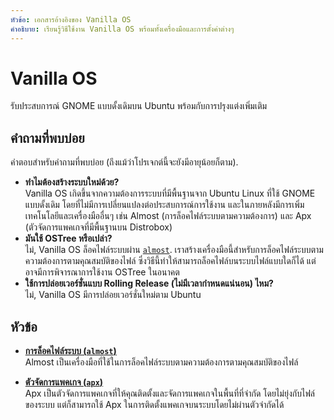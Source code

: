 ```yaml
---
หัวข้อ: เอกสารอ้างอิงของ Vanilla OS 
คำอธิบาย: เรียนรู้วิธีใช้งาน Vanilla OS พร้อมทั้งเครื่องมือและการตั้งค่าต่างๆ
---
```


# Vanilla OS
รับประสบการณ์ GNOME แบบดั้งเดิมบน Ubuntu พร้อมกับการปรุงแต่งเพิ่มเติม

## คำถามที่พบบ่อย
คำตอบสำหรับคำถามที่พบบ่อย (ถึงแม้ว่าโปรเจกต์นี้จะยังมีอายุน้อยก็ตาม).
- **ทำไมต้องสร้างระบบใหม่ด้วย?**\
  Vanilla OS เกิดขึ้นจากความต้องการระบบที่มีพื้นฐานจาก Ubuntu Linux ที่ใช้ GNOME แบบดั้งเดิม
  โดยที่ไม่มีการเปลี่ยนแปลงต่อประสบการณ์การใช้งาน และในภายหลังมีการเพิ่มเทคโนโลยีและเครื่องมืออื่นๆ เช่น Almost (การล็อคไฟล์ระบบตามความต้องการ) และ Apx (ตัวจัดการแพคเกจที่มีพื้นฐานบน Distrobox)
- **มันใช้ OSTree หรือเปล่า?**\
  ไม่, Vanilla OS ล็อคไฟล์ระบบผ่าน [`almost`](https://github.com/Vanilla-OS/almost). 
  เราสร้างเครื่องมือนี้สำหรับการล็อคไฟล์ระบบตามความต้องการตามคุณสมบัติของไฟล์
  ซึ่งวิธีนี้ทำให้สามารถล็อคไฟล์บนระบบไฟล์แบบใดก็ได้ แต่อาจมีการพิจารณาการใช้งาน OSTree ในอนาคต
- **ใช้การปล่อยเวอร์ชั่นแบบ Rolling Release (ไม่มีเวลากำหนดแน่นอน) ไหม?**\
  ไม่, Vanilla OS มีการปล่อยเวอร์ชั่นใหม่ตาม Ubuntu

## หัวข้อ
- **[การล็อคไฟล์ระบบ (`almost`)](/docs/almost)**\
Almost เป็นเครื่องมือที่ใช้ในการล็อคไฟล์ระบบตามความต้องการตามคุณสมบัติของไฟล์

- **[ตัวจัดการแพคเกจ (`apx`)](/docs/apx)**\
Apx เป็นตัวจัดการแพคเกจที่ให้คุณติดตั้งและจัดการแพคเกจในพื้นที่ที่จำกัด โดยไม่ยุ่งกับไฟล์ของระบบ แต่ก็สามารถใช้ Apx ในการติดตั้งแพคเกจบนระบบโดยไม่ผ่านตัวจำกัดได้
